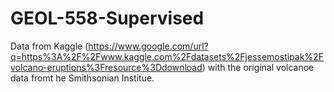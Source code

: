 # GEOL-558-Supervised
Data from Kaggle (https://www.google.com/url?q=https%3A%2F%2Fwww.kaggle.com%2Fdatasets%2Fjessemostipak%2Fvolcano-eruptions%3Fresource%3Ddownload) with the original volcanoe data fromt he Smithsonian Institue.
